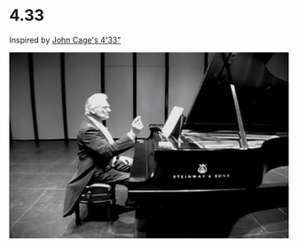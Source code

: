 # 4.33

Inspired by [John Cage's 4'33"](https://www.youtube.com/watch?v=JTEFKFiXSx4)

![](./JohnCage.png)

